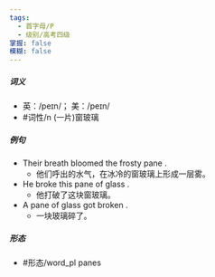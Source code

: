 ```yaml
---
tags:
  - 首字母/P
  - 级别/高考四级
掌握: false
模糊: false
---
```

##### 词义
- 英：/peɪn/； 美：/peɪn/
- #词性/n  (一片)窗玻璃
##### 例句
- Their breath bloomed the frosty pane .
	- 他们呼出的水气，在冰冷的窗玻璃上形成一层雾。
- He broke this pane of glass .
	- 他打破了这块窗玻璃。
- A pane of glass got broken .
	- 一块玻璃碎了。
##### 形态
- #形态/word_pl panes
